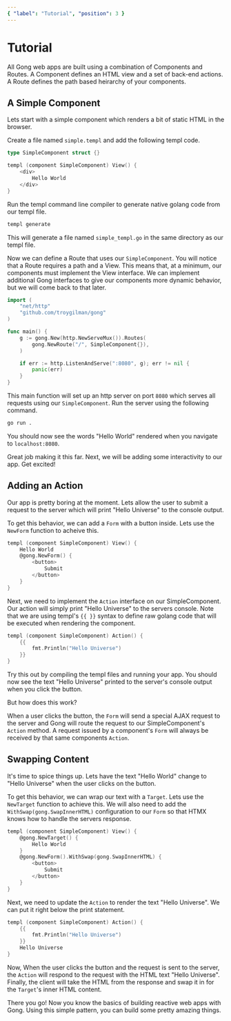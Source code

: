 ```yaml
---
{ "label": "Tutorial", "position": 3 }
---
```


# Tutorial

All Gong web apps are built using a combination of Components and Routes. A Component defines an HTML view and a set of back-end actions. A Route defines the path based heirarchy of your components.

## A Simple Component

Lets start with a simple component which renders a bit of static HTML in the browser.

Create a file named `simple.templ` and add the following templ code.

```go
type SimpleComponent struct {}

templ (component SimpleComponent) View() {
	<div>
		Hello World
	</div>
}
```

Run the templ command line compiler to generate native golang code from our templ file.

```bash
templ generate
```

This will generate a file named `simple_templ.go` in the same directory as our templ file.

Now we can define a Route that uses our `SimpleComponent`. You will notice that a Route requires a path and a View. This means that, at a minimum, our components must implement the View interface. We can implement additional Gong interfaces to give our components more dynamic behavior, but we will come back to that later.

```go
import (
	"net/http"
	"github.com/troygilman/gong"
)

func main() {
	g := gong.New(http.NewServeMux()).Routes(
		gong.NewRoute("/", SimpleComponent{}),
	)

	if err := http.ListenAndServe(":8080", g); err != nil {
		panic(err)
	}
}
```

This main function will set up an http server on port `8080` which serves all requests using our `SimpleComponent`. Run the server using the following command.

```bash
go run .
```

You should now see the words "Hello World" rendered when you navigate to `localhost:8080`.

Great job making it this far. Next, we will be adding some interactivity to our app. Get excited!

## Adding an Action

Our app is pretty boring at the moment. Lets allow the user to submit a request to the server which will print "Hello Universe" to the console output.

To get this behavior, we can add a `Form` with a button inside. Lets use the `NewForm` function to acheive this.

```go
templ (component SimpleComponent) View() {
	Hello World
	@gong.NewForm() {
		<button>
			Submit
		</button>
	}
}
```

Next, we need to implement the `Action` interface on our SimpleComponent. Our action will simply print "Hello Universe" to the servers console. Note that we are using templ's `{{ }}` syntax to define raw golang code that will be executed when rendering the component.

```go
templ (component SimpleComponent) Action() {
	{{
		fmt.Println("Hello Universe")
	}}
}
```

Try this out by compiling the templ files and running your app. You should now see the text "Hello Universe" printed to the server's console output when you click the button.

But how does this work?

When a user clicks the button, the `Form` will send a special AJAX request to the server and Gong will route the request to our SimpleComponent's `Action` method. A request issued by a component's `Form` will always be received by that same components `Action`.

## Swapping Content

It's time to spice things up. Lets have the text "Hello World" change to "Hello Universe" when the user clicks on the button.

To get this behavior, we can wrap our text with a `Target`. Lets use the `NewTarget` function to achieve this. We will also need to add the `WithSwap(gong.SwapInnerHTML)` configuration to our `Form` so that HTMX knows how to handle the servers response.

```go
templ (component SimpleComponent) View() {
	@gong.NewTarget() {
		Hello World
	}
	@gong.NewForm().WithSwap(gong.SwapInnerHTML) {
		<button>
			Submit
		</button>
	}
}
```

Next, we need to update the `Action` to render the text "Hello Universe". We can put it right below the print statement.

```go
templ (component SimpleComponent) Action() {
	{{
		fmt.Println("Hello Universe")
	}}
	Hello Universe
}
```

Now, When the user clicks the button and the request is sent to the server, the `Action` will respond to the request with the HTML text "Hello Universe". Finally, the client will take the HTML from the response and swap it in for the `Target`'s inner HTML content.

There you go! Now you know the basics of building reactive web apps with Gong. Using this simple pattern, you can build some pretty amazing things.
